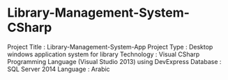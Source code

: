 # Library-Management-System-CSharp
Project Title :
Library-Management-System-App
Project Type :
Desktop windows application system for library
Technology :
Visual CSharp Programming Language (Visual Studio 2013)
using DevExpress
Database :
SQL Server 2014
Language : Arabic
